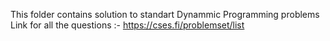 This folder contains solution to standart Dynammic Programming problems
Link for all the questions :-
https://cses.fi/problemset/list